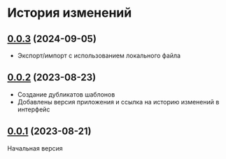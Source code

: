 # История изменений

## [0.0.3](https://github.com/naidoc/naidoc/compare/v0.0.2...v0.0.3) (2024-09-05)

- Экспорт/импорт с использованием локального файла

## [0.0.2](https://github.com/naidoc/naidoc/compare/v0.0.1...v0.0.2) (2023-08-23)

- Создание дубликатов шаблонов
- Добавлены версия приложения и ссылка на историю изменений в интерфейс

## [0.0.1](https://github.com/naidoc/naidoc/commit/c85e2e206eae3fc12c11d9f7f415dbf942ed1c38) (2023-08-21)

Начальная версия
